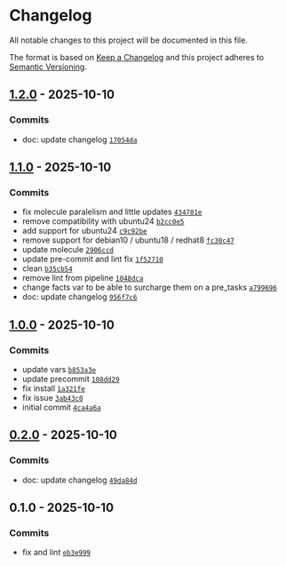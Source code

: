 # Changelog

All notable changes to this project will be documented in this file.

The format is based on [Keep a Changelog](https://keepachangelog.com/en/1.0.0/)
and this project adheres to [Semantic Versioning](https://semver.org/spec/v2.0.0.html).

## [1.2.0](https://gitlab.pleal.ovh/ansible-roles_base/ansible-apps_consul_agent_windows/compare/1.1.0...1.2.0) - 2025-10-10

### Commits

- doc: update changelog [`17054da`](https://gitlab.pleal.ovh/ansible-roles_base/ansible-apps_consul_agent_windows/commit/17054da26e49944cb8902fecc8db7071520a9f2d)

## [1.1.0](https://gitlab.pleal.ovh/ansible-roles_base/ansible-apps_consul_agent_windows/compare/1.0.0...1.1.0) - 2025-10-10

### Commits

- fix molecule paralelism and little updates [`434781e`](https://gitlab.pleal.ovh/ansible-roles_base/ansible-apps_consul_agent_windows/commit/434781e6d78fcf1d8ad6ac1d20a2b859fc34f20d)
- remove compatibility with ubuntu24 [`b2cc0e5`](https://gitlab.pleal.ovh/ansible-roles_base/ansible-apps_consul_agent_windows/commit/b2cc0e549538c4dad6b0cf69dd73d0364c269b87)
- add support for ubuntu24 [`c9c92be`](https://gitlab.pleal.ovh/ansible-roles_base/ansible-apps_consul_agent_windows/commit/c9c92be791fc185edf407d4a7ddaf52422b6f9dc)
- remove support for debian10 / ubuntu18 / redhat8 [`fc30c47`](https://gitlab.pleal.ovh/ansible-roles_base/ansible-apps_consul_agent_windows/commit/fc30c470f5d8bb5651c6abe5ae02d0323a8cf518)
- update molecule [`2906ccd`](https://gitlab.pleal.ovh/ansible-roles_base/ansible-apps_consul_agent_windows/commit/2906ccd9ab8b44bbc34b706dc5a60b343c44f1d0)
- update pre-commit and lint fix [`1f52710`](https://gitlab.pleal.ovh/ansible-roles_base/ansible-apps_consul_agent_windows/commit/1f52710f35c2bee9126630c686ee4e03d8f244e4)
- clean [`b35cb54`](https://gitlab.pleal.ovh/ansible-roles_base/ansible-apps_consul_agent_windows/commit/b35cb546da09d661fbaef64a39f132620b7e7f31)
- remove lint from pipeline [`1048dca`](https://gitlab.pleal.ovh/ansible-roles_base/ansible-apps_consul_agent_windows/commit/1048dca890861ad194cedbc2dd2400e7a4401a63)
- change facts var to be able to surcharge them on a pre_tasks [`a799696`](https://gitlab.pleal.ovh/ansible-roles_base/ansible-apps_consul_agent_windows/commit/a7996968a447a75adfb630e953d924b828919150)
- doc: update changelog [`956f7c6`](https://gitlab.pleal.ovh/ansible-roles_base/ansible-apps_consul_agent_windows/commit/956f7c65f280ec14319d8d4149229d8e7acc174e)

## [1.0.0](https://gitlab.pleal.ovh/ansible-roles_base/ansible-apps_consul_agent_windows/compare/0.2.0...1.0.0) - 2025-10-10

### Commits

- update vars [`b853a3e`](https://gitlab.pleal.ovh/ansible-roles_base/ansible-apps_consul_agent_windows/commit/b853a3e6900945302a8f287623e8ff25f323cf01)
- update precommit [`108dd29`](https://gitlab.pleal.ovh/ansible-roles_base/ansible-apps_consul_agent_windows/commit/108dd29133a3b1a94ad18ec1b2a8b636f6b7a237)
- fix install [`1a321fe`](https://gitlab.pleal.ovh/ansible-roles_base/ansible-apps_consul_agent_windows/commit/1a321fe7ef50863965d400650a11e5894b5a5bf9)
- fix issue [`3ab43c0`](https://gitlab.pleal.ovh/ansible-roles_base/ansible-apps_consul_agent_windows/commit/3ab43c07b3aea97c1d75c85179c01d3faf6ef58c)
- initial commit [`4ca4a6a`](https://gitlab.pleal.ovh/ansible-roles_base/ansible-apps_consul_agent_windows/commit/4ca4a6a71dd8f46365cbc53acbe3bea5048cacc7)

## [0.2.0](https://gitlab.pleal.ovh/ansible-roles_base/ansible-apps_consul_agent_windows/compare/0.1.0...0.2.0) - 2025-10-10

### Commits

- doc: update changelog [`49da84d`](https://gitlab.pleal.ovh/ansible-roles_base/ansible-apps_consul_agent_windows/commit/49da84da865ea155261a782049f74b8e7ea58636)

## 0.1.0 - 2025-10-10

### Commits

- fix and lint [`eb3e999`](https://gitlab.pleal.ovh/ansible-roles_base/ansible-apps_consul_agent_windows/commit/eb3e9994c0fb6cf97d2cdaf4509b915c3069cf49)
